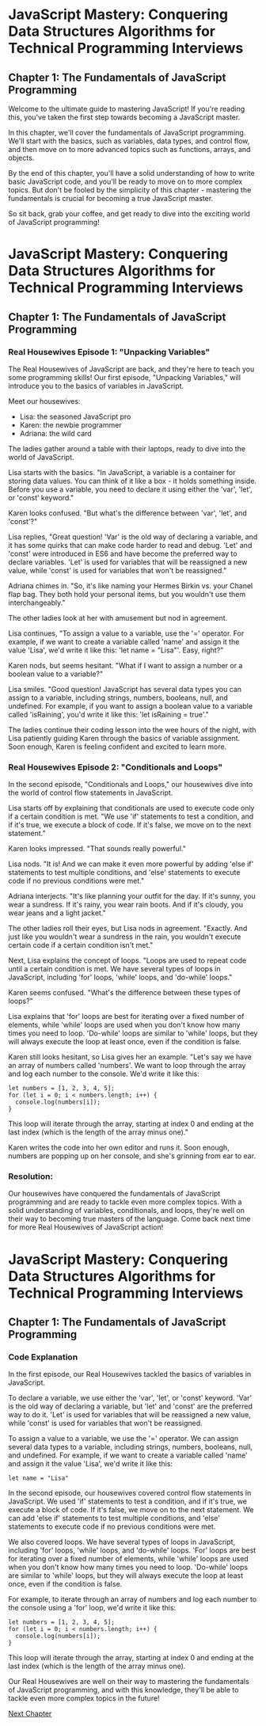 # JavaScript Mastery: Conquering Data Structures Algorithms for Technical Programming Interviews

## Chapter 1: The Fundamentals of JavaScript Programming

Welcome to the ultimate guide to mastering JavaScript! If you're reading this, you've taken the first step towards becoming a JavaScript master. 

In this chapter, we'll cover the fundamentals of JavaScript programming. We'll start with the basics, such as variables, data types, and control flow, and then move on to more advanced topics such as functions, arrays, and objects. 

By the end of this chapter, you'll have a solid understanding of how to write basic JavaScript code, and you'll be ready to move on to more complex topics. But don't be fooled by the simplicity of this chapter - mastering the fundamentals is crucial for becoming a true JavaScript master. 

So sit back, grab your coffee, and get ready to dive into the exciting world of JavaScript programming!
# JavaScript Mastery: Conquering Data Structures Algorithms for Technical Programming Interviews

## Chapter 1: The Fundamentals of JavaScript Programming

### Real Housewives Episode 1: "Unpacking Variables"

The Real Housewives of JavaScript are back, and they're here to teach you some programming skills! Our first episode, "Unpacking Variables," will introduce you to the basics of variables in JavaScript.

Meet our housewives: 

- Lisa: the seasoned JavaScript pro
- Karen: the newbie programmer
- Adriana: the wild card

The ladies gather around a table with their laptops, ready to dive into the world of JavaScript. 

Lisa starts with the basics. "In JavaScript, a variable is a container for storing data values. You can think of it like a box - it holds something inside. Before you use a variable, you need to declare it using either the 'var', 'let', or 'const' keyword."

Karen looks confused. "But what's the difference between 'var', 'let', and 'const'?"

Lisa replies, "Great question! 'Var' is the old way of declaring a variable, and it has some quirks that can make code harder to read and debug. 'Let' and 'const' were introduced in ES6 and have become the preferred way to declare variables. 'Let' is used for variables that will be reassigned a new value, while 'const' is used for variables that won't be reassigned."

Adriana chimes in. "So, it's like naming your Hermes Birkin vs. your Chanel flap bag. They both hold your personal items, but you wouldn't use them interchangeably."

The other ladies look at her with amusement but nod in agreement.

Lisa continues, "To assign a value to a variable, use the '=' operator. For example, if we want to create a variable called 'name' and assign it the value 'Lisa', we'd write it like this: 'let name = "Lisa"'. Easy, right?"

Karen nods, but seems hesitant. "What if I want to assign a number or a boolean value to a variable?"

Lisa smiles. "Good question! JavaScript has several data types you can assign to a variable, including strings, numbers, booleans, null, and undefined. For example, if you want to assign a boolean value to a variable called 'isRaining', you'd write it like this: 'let isRaining = true'."

The ladies continue their coding lesson into the wee hours of the night, with Lisa patiently guiding Karen through the basics of variable assignment. Soon enough, Karen is feeling confident and excited to learn more.

### Real Housewives Episode 2: "Conditionals and Loops"

In the second episode, "Conditionals and Loops," our housewives dive into the world of control flow statements in JavaScript.

Lisa starts off by explaining that conditionals are used to execute code only if a certain condition is met. "We use 'if' statements to test a condition, and if it's true, we execute a block of code. If it's false, we move on to the next statement."

Karen looks impressed. "That sounds really powerful."

Lisa nods. "It is! And we can make it even more powerful by adding 'else if' statements to test multiple conditions, and 'else' statements to execute code if no previous conditions were met."

Adriana interjects. "It's like planning your outfit for the day. If it's sunny, you wear a sundress. If it's rainy, you wear rain boots. And if it's cloudy, you wear jeans and a light jacket."

The other ladies roll their eyes, but Lisa nods in agreement. "Exactly. And just like you wouldn't wear a sundress in the rain, you wouldn't execute certain code if a certain condition isn't met."

Next, Lisa explains the concept of loops. "Loops are used to repeat code until a certain condition is met. We have several types of loops in JavaScript, including 'for' loops, 'while' loops, and 'do-while' loops."

Karen seems confused. "What's the difference between these types of loops?"

Lisa explains that 'for' loops are best for iterating over a fixed number of elements, while 'while' loops are used when you don't know how many times you need to loop. 'Do-while' loops are similar to 'while' loops, but they will always execute the loop at least once, even if the condition is false.

Karen still looks hesitant, so Lisa gives her an example. "Let's say we have an array of numbers called 'numbers'. We want to loop through the array and log each number to the console. We'd write it like this:

```
let numbers = [1, 2, 3, 4, 5];
for (let i = 0; i < numbers.length; i++) {
  console.log(numbers[i]);
}
```

This loop will iterate through the array, starting at index 0 and ending at the last index (which is the length of the array minus one)."

Karen writes the code into her own editor and runs it. Soon enough, numbers are popping up on her console, and she's grinning from ear to ear.

### Resolution:

Our housewives have conquered the fundamentals of JavaScript programming and are ready to tackle even more complex topics. With a solid understanding of variables, conditionals, and loops, they're well on their way to becoming true masters of the language. Come back next time for more Real Housewives of JavaScript action!
# JavaScript Mastery: Conquering Data Structures Algorithms for Technical Programming Interviews

## Chapter 1: The Fundamentals of JavaScript Programming

### Code Explanation

In the first episode, our Real Housewives tackled the basics of variables in JavaScript. 

To declare a variable, we use either the 'var', 'let', or 'const' keyword. 'Var' is the old way of declaring a variable, but 'let' and 'const' are the preferred way to do it. 'Let' is used for variables that will be reassigned a new value, while 'const' is used for variables that won't be reassigned. 

To assign a value to a variable, we use the '=' operator. We can assign several data types to a variable, including strings, numbers, booleans, null, and undefined. For example, if we want to create a variable called 'name' and assign it the value 'Lisa', we'd write it like this:

```let name = "Lisa"``` 

In the second episode, our housewives covered control flow statements in JavaScript. We used 'if' statements to test a condition, and if it's true, we execute a block of code. If it's false, we move on to the next statement. We can add 'else if' statements to test multiple conditions, and 'else' statements to execute code if no previous conditions were met. 

We also covered loops. We have several types of loops in JavaScript, including 'for' loops, 'while' loops, and 'do-while' loops. 'For' loops are best for iterating over a fixed number of elements, while 'while' loops are used when you don't know how many times you need to loop. 'Do-while' loops are similar to 'while' loops, but they will always execute the loop at least once, even if the condition is false. 

For example, to iterate through an array of numbers and log each number to the console using a 'for' loop, we'd write it like this:

```
let numbers = [1, 2, 3, 4, 5];
for (let i = 0; i < numbers.length; i++) {
  console.log(numbers[i]);
}
```

This loop will iterate through the array, starting at index 0 and ending at the last index (which is the length of the array minus one).

Our Real Housewives are well on their way to mastering the fundamentals of JavaScript programming, and with this knowledge, they'll be able to tackle even more complex topics in the future!


[Next Chapter](02_Chapter02.md)